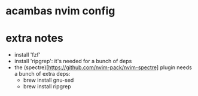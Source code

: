 # acambas nvim config


# extra notes

- install 'fzf'
- install 'ripgrep': it's needed for a bunch of deps
- the (spectre)[https://github.com/nvim-pack/nvim-spectre] plugin needs a bunch of extra deps:
    - brew install gnu-sed 
    - brew install ripgrep
